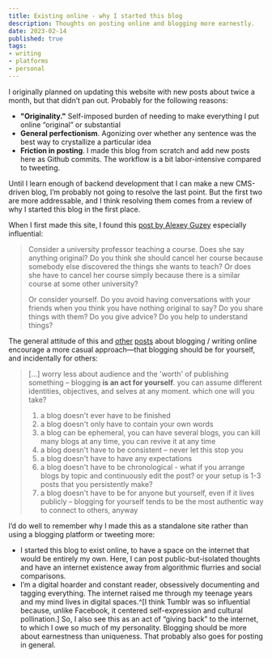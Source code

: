 ```yaml
---
title: Existing online - why I started this blog
description: Thoughts on posting online and blogging more earnestly.
date: 2023-02-14
published: true
tags:
- writing
- platforms
- personal
---
```


I originally planned on updating this website with new posts about twice a month, but that didn’t pan out. Probably for the following reasons:
- **"Originality."** Self-imposed burden of needing to make everything I put online “original” or substantial
- **General perfectionism**. Agonizing over whether any sentence was the best way to crystallize a particular idea
- **Friction in posting**. I made this blog from scratch and add new posts here as Github commits. The workflow is a bit labor-intensive compared to tweeting.  

Until I learn enough of backend development that I can make a new CMS-driven blog, I’m probably not going to resolve the last point. But the first two are more addressable, and I think resolving them comes from a review of why I started this blog in the first place.  

When I first made this site, I found this [post by Alexey Guzey](https://guzey.com/personal/why-have-a-blog/)  especially influential:
<blockquote class="quoteback" cite="https://guzey.com/personal/why-have-a-blog/" data-author="Alexey Guzey" data-title="Why You Should Start a Blog Right Now">
<p>Consider a university professor teaching a course. Does she say anything original? Do you think she should cancel her course because somebody else discovered the things she wants to teach? Or does she have to cancel her course simply because there is a similar course at some other university?</p>
<p>Or consider yourself. Do you avoid having conversations with your friends when you think you have nothing original to say? Do you share things with them? Do you give advice? Do you help to understand things?</p>
</blockquote>

The general attitude of this and [other](https://write-yourself-in.blogspot.com/) [posts](https://interconnected.org/home/2020/09/10/streak) about blogging / writing online encourage a more casual approach—that blogging should be for yourself, and incidentally for others:  

<blockquote class="quoteback" cite="https://write-yourself-in.blogspot.com/2022/11/reasons-to-blog.html" data-author="Chia Amisola for Developh" data-title="A blog about blogging ✿ reasons to blog">
<p>[…] worry less about audience and the 'worth' of publishing something – blogging <b>is an act for yourself</b>. you can assume different identities, objectives, and selves at any moment. which one will you take?</p>
<ol><li>a blog doesn't ever have to be finished</li>
<li>a blog doesn't only have to contain your own words</li>
<li>a blog can be ephemeral, you can have several blogs, you can kill many blogs at any time, you can revive it at any time</li>
<li>a blog doesn't have to be consistent – never let this stop you</li>
<li>a blog doesn't have to have any expectations</li>
<li>a blog doesn't have to be chronological - what if you arrange blogs by topic and continuously edit the post? or your setup is 1-3 posts that you persistently make?</li>
<li>a blog doesn't have to be for anyone but yourself, even if it lives publicly – blogging for yourself tends to be the most authentic way to connect to others, anyway</li></ol>
</blockquote>

I’d do well to remember why I made this as a standalone site rather than using a blogging platform or tweeting more:
- I started this blog to exist online, to have a space on the internet that would be entirely my own. Here, I can post public-but-isolated thoughts and have an internet existence away from algorithmic flurries and social comparisons. 
- I’m a digital hoarder and constant reader, obsessively documenting and tagging everything. The internet raised me through my teenage years and my mind lives in digital spaces.^[I think Tumblr was so influential because, unlike Facebook, it centered self-expression and cultural pollination.] So, I also see this as an act of “giving back” to the internet, to which I owe so much of my personality. 
Blogging should be more about earnestness than uniqueness. That probably also goes for posting in general.